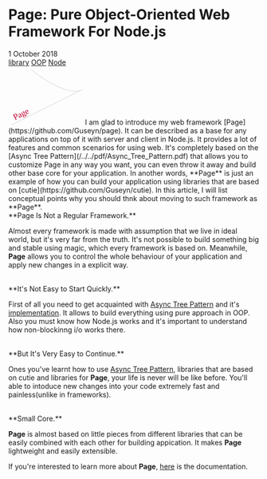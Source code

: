 # Page: Pure Object-Oriented Web Framework For Node.js

<div class="date">1 October 2018</div>

<div class="tags">
  <a class="tag" href="/../tags/library?v={version}">library</a>
  <a class="tag" href="/../tags/oop?v={version}">OOP</a>
  <a class="tag" href="/../tags/node?v={version}">Node</a>
</div>

<img class="article-logo" class="project-logo" style="width: 150px; height: 117.4px;" src="data:image/svg+xml;base64,PHN2ZyB4bWxucz0iaHR0cDovL3d3dy53My5vcmcvMjAwMC9zdmciIHZlcnNpb249IjEuMSIgeG1s%0D%0AbnM6eGxpbms9Imh0dHA6Ly93d3cudzMub3JnLzE5OTkveGxpbmsiIHhtbG5zOnN2Z2pzPSJodHRw%0D%0AOi8vc3ZnanMuY29tL3N2Z2pzIiB3aWR0aD0iMjMwIiBoZWlnaHQ9IjE4MCI+PGRlZnMgaWQ9IlN2%0D%0AZ2pzRGVmczEwMDEiPjwvZGVmcz48c3ZnIGlkPSJTdmdqc1N2ZzEwMDIiIHdpZHRoPSIyIiBoZWln%0D%0AaHQ9IjAiIGZvY3VzYWJsZT0iZmFsc2UiIHN0eWxlPSJvdmVyZmxvdzogaGlkZGVuOyB0b3A6IC0x%0D%0AMDAlOyBsZWZ0OiAtMTAwJTsgcG9zaXRpb246IGFic29sdXRlOyBvcGFjaXR5OiAwIj48cG9seWxp%0D%0AbmUgaWQ9IlN2Z2pzUG9seWxpbmUxMDAzIiBwb2ludHM9IjAsMCI+PC9wb2x5bGluZT48cGF0aCBp%0D%0AZD0iU3ZnanNQYXRoMTAwNCIgZD0iTTEwIDMwQzEwIDMwIDEyMCAxMjAgMTcwIDkwTC01MCAyMDAg%0D%0AIj48L3BhdGg+PC9zdmc+PHBhdGggaWQ9IlN2Z2pzUGF0aDEwMDYiIGQ9Ik03MCAxMEM3MCAxMCAx%0D%0AODAgMTAwIDIzMCA3MEwxMCAxODAgIiBmaWxsPSJub25lIiBzdHJva2UtbGluZWpvaW49InJvdW5k%0D%0AIiBzdHJva2UtbGluZWNhcD0icm91bmQiIHN0cm9rZT0iI2UwZTBlMCIgc3Ryb2tlLXdpZHRoPSIy%0D%0AIj48L3BhdGg+PHRleHQgaWQ9IlN2Z2pzVGV4dDEwMDciIGZvbnQtZmFtaWx5PSJMdWNpZGEgR3Jh%0D%0AbmRlIiB4PSIzOCIgeT0iMTQ3LjEwMTU2MjUiIHRyYW5zZm9ybT0ibWF0cml4KDAuODk4Nzk0MDQ2%0D%0AMjk5MTY3LC0wLjQzODM3MTE0Njc4OTA3NzQsMC40MzgzNzExNDY3ODkwNzc0LDAuODk4Nzk0MDQ2%0D%0AMjk5MTY3LC01Ni4wODI3MjcwODE2NDI4MTUsMzguODY4MDgzMTgxODAxNDcpIiBmb250LXNpemU9%0D%0AIjI2IiB0ZXh0LWFuY2hvcj0ibWlkZGxlIiBmYW1pbHk9Ikx1Y2lkYSBHcmFuZGUiIHNpemU9IjI2%0D%0AIiBhbmNob3I9Im1pZGRsZSIgc3ZnanM6ZGF0YT0ieyZxdW90O2xlYWRpbmcmcXVvdDs6JnF1b3Q7%0D%0AMS41ZW0mcXVvdDt9Ij48dHNwYW4gaWQ9IlN2Z2pzVHNwYW4xMDA4IiBmaWxsPSIjYzQwMjMzIj5Q%0D%0AYWdlPC90c3Bhbj48L3RleHQ+PC9zdmc+">
I am glad to introduce my web framework [Page](https://github.com/Guseyn/page). It can be described as a base for any applications on top of it with server and client in Node.js. It provides a lot of features and common scenarios for using web. It's completely based on the [Async Tree Pattern](/../../pdf/Async_Tree_Pattern.pdf) that allows you to customize Page in any way you want, you can even throw it away and build other base core for your application. In another words, **Page** is just an example of how you can build your application using libraries that are based on [cutie](https://github.com/Guseyn/cutie). In this article, I will list conceptual points why you should thnk about moving to such framework as **Page**.

<br/>
**Page Is Not a Regular Framework.** 

Almost every framework is made with assumption that we live in ideal world, but it's very far from the truth. It's not possible to build something big and stable using magic, which every framework is based on. Meanwhile, **Page** allows you to control the whole behaviour of your application and apply new changes in a explicit way.

<br/>
**It's Not Easy to Start Quickly.**

 First of all you need to get acquainted with [Async Tree Pattern](/../../pdf/Async_Tree_Pattern.pdf) and it's [implementation](https://github.com/Guseyn/cutie). It allows to build everything using pure approach in OOP. Also you must know how Node.js works and it's important to understand how non-blockinng i/o works there.

<br/>
**But It's Very Easy to Continue.**

Ones you've learnt how to use [Async Tree Pattern](/../../pdf/Async_Tree_Pattern.pdf), libraries that are based on cutie and libraries for **Page**, your life is never will be like before. You'll able to intoduce new changes into your code extremely fast and painless(unlike in frameworks).

<br/>
**Small Core.**

**Page** is almost based on little pieces from different libraries that can be easily combined with each other for building appication. It makes **Page** lightweight and easily extensible.

If you're interested to learn more about **Page**, [here](https://github.com/Guseyn/page/blob/master/README.md) is the documentation. 
